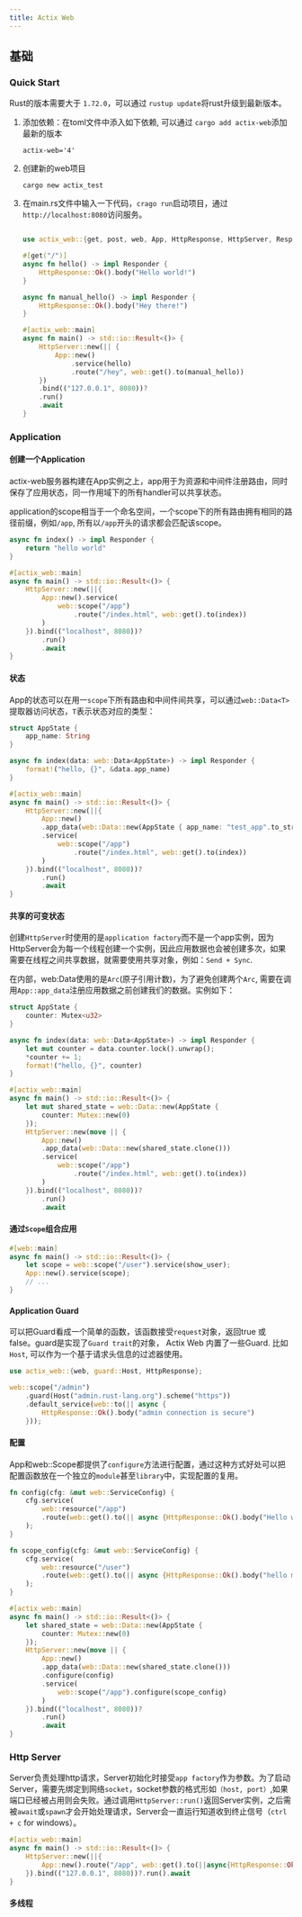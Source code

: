 ```yaml
---
title: Actix Web
---
```

## 基础

### Quick Start

Rust的版本需要大于 `1.72.0`，可以通过 `rustup update`将rust升级到最新版本。

1. 添加依赖：在toml文件中添入如下依赖, 可以通过 `cargo add actix-web`添加最新的版本

   ```
   actix-web='4'
   ```
2. 创建新的web项目

   ```shell
   cargo new actix_test
   ```
3. 在main.rs文件中输入一下代码，`crago run`启动项目，通过 `http://localhost:8080`访问服务。

   ```rust

   use actix_web::{get, post, web, App, HttpResponse, HttpServer, Responder};

   #[get("/")]
   async fn hello() -> impl Responder {
       HttpResponse::Ok().body("Hello world!")
   }

   async fn manual_hello() -> impl Responder {
       HttpResponse::Ok().body("Hey there!")
   }

   #[actix_web::main]
   async fn main() -> std::io::Result<()> {
       HttpServer::new(|| {
           App::new()
               .service(hello)
               .route("/hey", web::get().to(manual_hello))
       })
       .bind(("127.0.0.1", 8080))?
       .run()
       .await
   }
   ```

### Application

#### 创建一个Application

actix-web服务器构建在App实例之上，app用于为资源和中间件注册路由，同时保存了应用状态，同一作用域下的所有handler可以共享状态。

application的scope相当于一个命名空间，一个scope下的所有路由拥有相同的路径前缀，例如`/app`, 所有以`/app`开头的请求都会匹配该scope。

```rust
async fn index() -> impl Responder {
    return "hello world"
}

#[actix_web::main]
async fn main() -> std::io::Result<()> {
    HttpServer::new(||{
        App::new().service(
            web::scope("/app")
                .route("/index.html", web::get().to(index))
        )
    }).bind(("localhost", 8080))?
        .run()
        .await
}
```

#### 状态

App的状态可以在用一`scope`下所有路由和中间件间共享，可以通过`web::Data<T>`提取器访问状态，`T`表示状态对应的类型：

```rust
struct AppState {
    app_name: String
}

async fn index(data: web::Data<AppState>) -> impl Responder {
    format!("hello, {}", &data.app_name)
}

#[actix_web::main]
async fn main() -> std::io::Result<()> {
    HttpServer::new(||{
        App::new()
        .app_data(web::Data::new(AppState { app_name: "test_app".to_string() }))
        .service(
            web::scope("/app")
                .route("/index.html", web::get().to(index))
        )
    }).bind(("localhost", 8080))?
        .run()
        .await
}
```

#### 共享的可变状态

创建`HttpServer`时使用的是`application factory`而不是一个app实例，因为HttpServer会为每一个线程创建一个实例，因此应用数据也会被创建多次，如果需要在线程之间共享数据，就需要使用共享对象，例如：`Send + Sync`.

在内部，web:Data使用的是`Arc`(原子引用计数)，为了避免创建两个`Arc`, 需要在调用`App::app_data`注册应用数据之前创建我们的数据。实例如下：

```rust
struct AppState {
    counter: Mutex<u32>
}

async fn index(data: web::Data<AppState>) -> impl Responder {
    let mut counter = data.counter.lock().unwrap();
    *counter += 1;
    format!("hello, {}", counter)
}

#[actix_web::main]
async fn main() -> std::io::Result<()> {
    let mut shared_state = web::Data::new(AppState {
        counter: Mutex::new(0)
    });
    HttpServer::new(move || {
        App::new()
        .app_data(web::Data::new(shared_state.clone()))
        .service(
            web::scope("/app")
                .route("/index.html", web::get().to(index))
        )
    }).bind(("localhost", 8080))?
        .run()
        .await
```

#### 通过`Scope`组合应用

```rust
#[web::main]
async fn main() -> std::io::Result<()> {
    let scope = web::scope("/user").service(show_user);
    App::new().service(scope);
    // ...
}
```

#### Application Guard

可以把Guard看成一个简单的函数，该函数接受`request`对象，返回true 或 false。guard是实现了`Guard trait`的对象， Actix Web 内置了一些Guard. 比如`Host`, 可以作为一个基于请求头信息的过滤器使用。

```rust
use actix_web::{web, guard::Host, HttpResponse};

web::scope("/admin")
    .guard(Host("admin.rust-lang.org").scheme("https"))
    .default_service(web::to(|| async {
        HttpResponse::Ok().body("admin connection is secure")
    }));
```

#### 配置

App和web::Scope都提供了`configure`方法进行配置，通过这种方式好处可以把配置函数放在一个独立的`module`甚至`library`中，实现配置的复用。

```rust
fn config(cfg: &mut web::ServiceConfig) {
    cfg.service(
        web::resource("/app")
        .route(web::get().to(|| async {HttpResponse::Ok().body("Hello world")}))
    );
}

fn scope_config(cfg: &mut web::ServiceConfig) {
    cfg.service(
        web::resource("/user")
        .route(web::get().to(|| async {HttpResponse::Ok().body("hello man")}))
    );
}

#[actix_web::main]
async fn main() -> std::io::Result<()> {
    let shared_state = web::Data::new(AppState {
        counter: Mutex::new(0)
    });
    HttpServer::new(move || {
        App::new()
        .app_data(web::Data::new(shared_state.clone()))
        .configure(config)
        .service(
            web::scope("/app").configure(scope_config)
        )
    }).bind(("localhost", 8080))?
        .run()
        .await
}
```

### Http Server

Server负责处理http请求，Server初始化时接受`app factory`作为参数。为了启动Server，需要先绑定到网络`socket`，socket参数的格式形如`（host, port）`,如果端口已经被占用则会失败。通过调用`HttpServer::run()`返回Server实例，之后需被`await`或`spawn`才会开始处理请求，Server会一直运行知道收到终止信号（`ctrl + c` for windows）。

```rust
#[actix_web::main]
async fn main() -> std::io::Result<()> {
    HttpServer::new(||{
        App::new().route("/app", web::get().to(||async{HttpResponse::Ok().body("Hello app")}))
    }).bind(("127.0.0.1", 8080))?.run().await
}
```

#### 多线程

